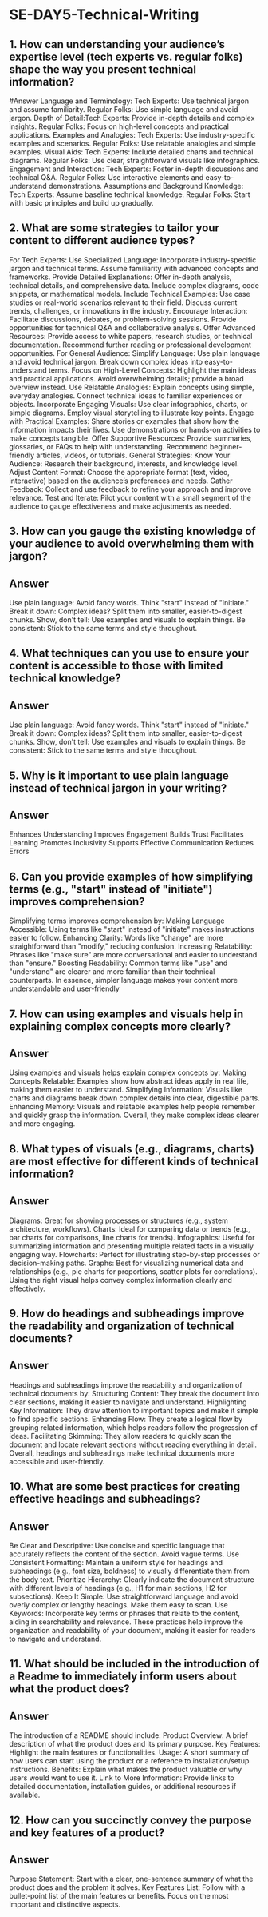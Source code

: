 # SE-DAY5-Technical-Writing
## 1. How can understanding your audience’s expertise level (tech experts vs. regular folks) shape the way you present technical information?
#Answer
Language and Terminology: Tech Experts: Use technical jargon and assume familiarity.
Regular Folks: Use simple language and avoid jargon.
Depth of Detail:Tech Experts: Provide in-depth details and complex insights.
Regular Folks: Focus on high-level concepts and practical applications.
Examples and Analogies: Tech Experts: Use industry-specific examples and scenarios.
Regular Folks: Use relatable analogies and simple examples.
Visual Aids: Tech Experts: Include detailed charts and technical diagrams.
Regular Folks: Use clear, straightforward visuals like infographics.
Engagement and Interaction: Tech Experts: Foster in-depth discussions and technical Q&A.
Regular Folks: Use interactive elements and easy-to-understand demonstrations.
Assumptions and Background Knowledge: Tech Experts: Assume baseline technical knowledge.
Regular Folks: Start with basic principles and build up gradually.
## 2. What are some strategies to tailor your content to different audience types?
For Tech Experts:
Use Specialized Language:
Incorporate industry-specific jargon and technical terms.
Assume familiarity with advanced concepts and frameworks.
Provide Detailed Explanations:
Offer in-depth analysis, technical details, and comprehensive data.
Include complex diagrams, code snippets, or mathematical models.
Include Technical Examples:
Use case studies or real-world scenarios relevant to their field.
Discuss current trends, challenges, or innovations in the industry.
Encourage Interaction:
Facilitate discussions, debates, or problem-solving sessions.
Provide opportunities for technical Q&A and collaborative analysis.
Offer Advanced Resources:
Provide access to white papers, research studies, or technical documentation.
Recommend further reading or professional development opportunities.
For General Audience:
Simplify Language:
Use plain language and avoid technical jargon.
Break down complex ideas into easy-to-understand terms.
Focus on High-Level Concepts:
Highlight the main ideas and practical applications.
Avoid overwhelming details; provide a broad overview instead.
Use Relatable Analogies:
Explain concepts using simple, everyday analogies.
Connect technical ideas to familiar experiences or objects.
Incorporate Engaging Visuals:
Use clear infographics, charts, or simple diagrams.
Employ visual storytelling to illustrate key points.
Engage with Practical Examples:
Share stories or examples that show how the information impacts their lives.
Use demonstrations or hands-on activities to make concepts tangible.
Offer Supportive Resources:
Provide summaries, glossaries, or FAQs to help with understanding.
Recommend beginner-friendly articles, videos, or tutorials.
General Strategies:
Know Your Audience: Research their background, interests, and knowledge level.
Adjust Content Format: Choose the appropriate format (text, video, interactive) based on the audience’s preferences and needs.
Gather Feedback: Collect and use feedback to refine your approach and improve relevance.
Test and Iterate: Pilot your content with a small segment of the audience to gauge effectiveness and make adjustments as needed.
## 3. How can you gauge the existing knowledge of your audience to avoid overwhelming them with jargon?
## Answer
Use plain language: Avoid fancy words. Think "start" instead of "initiate."
Break it down: Complex ideas? Split them into smaller, easier-to-digest chunks.
Show, don't tell: Use examples and visuals to explain things.
Be consistent: Stick to the same terms and style throughout.
## 4. What techniques can you use to ensure your content is accessible to those with limited technical knowledge?
## Answer
Use plain language: Avoid fancy words. Think "start" instead of "initiate."
Break it down: Complex ideas? Split them into smaller, easier-to-digest chunks.
Show, don't tell: Use examples and visuals to explain things.
Be consistent: Stick to the same terms and style throughout.
## 5. Why is it important to use plain language instead of technical jargon in your writing?
## Answer
Enhances Understanding
Improves Engagement
Builds Trust
Facilitates Learning
Promotes Inclusivity
Supports Effective Communication
Reduces Errors
## 6. Can you provide examples of how simplifying terms (e.g., "start" instead of "initiate") improves comprehension?
Simplifying terms improves comprehension by:
Making Language Accessible: Using terms like "start" instead of "initiate" makes instructions easier to follow.
Enhancing Clarity: Words like "change" are more straightforward than "modify," reducing confusion.
Increasing Relatability: Phrases like "make sure" are more conversational and easier to understand than "ensure."
Boosting Readability: Common terms like "use" and "understand" are clearer and more familiar than their technical counterparts.
In essence, simpler language makes your content more understandable and user-friendly
## 7. How can using examples and visuals help in explaining complex concepts more clearly?
## Answer
Using examples and visuals helps explain complex concepts by:
Making Concepts Relatable: Examples show how abstract ideas apply in real life, making them easier to understand.
Simplifying Information: Visuals like charts and diagrams break down complex details into clear, digestible parts.
Enhancing Memory: Visuals and relatable examples help people remember and quickly grasp the information.
Overall, they make complex ideas clearer and more engaging.
## 8. What types of visuals (e.g., diagrams, charts) are most effective for different kinds of technical information?
## Answer
Diagrams: Great for showing processes or structures (e.g., system architecture, workflows).
Charts: Ideal for comparing data or trends (e.g., bar charts for comparisons, line charts for trends).
Infographics: Useful for summarizing information and presenting multiple related facts in a visually engaging way.
Flowcharts: Perfect for illustrating step-by-step processes or decision-making paths.
Graphs: Best for visualizing numerical data and relationships (e.g., pie charts for proportions, scatter plots for correlations).
Using the right visual helps convey complex information clearly and effectively.
## 9. How do headings and subheadings improve the readability and organization of technical documents?
## Answer
Headings and subheadings improve the readability and organization of technical documents by:
Structuring Content: They break the document into clear sections, making it easier to navigate and understand.
Highlighting Key Information: They draw attention to important topics and make it simple to find specific sections.
Enhancing Flow: They create a logical flow by grouping related information, which helps readers follow the progression of ideas.
Facilitating Skimming: They allow readers to quickly scan the document and locate relevant sections without reading everything in detail.
Overall, headings and subheadings make technical documents more accessible and user-friendly.
## 10. What are some best practices for creating effective headings and subheadings?
## Answer
Be Clear and Descriptive: Use concise and specific language that accurately reflects the content of the section. Avoid vague terms.
Use Consistent Formatting: Maintain a uniform style for headings and subheadings (e.g., font size, boldness) to visually differentiate them from the body text.
Prioritize Hierarchy: Clearly indicate the document structure with different levels of headings (e.g., H1 for main sections, H2 for subsections).
Keep It Simple: Use straightforward language and avoid overly complex or lengthy headings. Make them easy to scan.
Use Keywords: Incorporate key terms or phrases that relate to the content, aiding in searchability and relevance.
These practices help improve the organization and readability of your document, making it easier for readers to navigate and understand.
## 11. What should be included in the introduction of a Readme to immediately inform users about what the product does?
## Answer
The introduction of a README should include:
Product Overview: A brief description of what the product does and its primary purpose.
Key Features: Highlight the main features or functionalities.
Usage: A short summary of how users can start using the product or a reference to installation/setup instructions.
Benefits: Explain what makes the product valuable or why users would want to use it.
Link to More Information: Provide links to detailed documentation, installation guides, or additional resources if available.
## 12. How can you succinctly convey the purpose and key features of a product?
## Answer
Purpose Statement: Start with a clear, one-sentence summary of what the product does and the problem it solves.
Key Features List: Follow with a bullet-point list of the main features or benefits. Focus on the most important and distinctive aspects.
